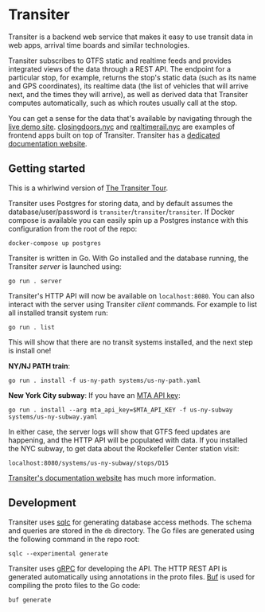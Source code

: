 # Transiter

Transiter is a backend web service that makes it easy to use transit data in web apps, 
    arrival time boards and similar technologies.

Transiter subscribes to GTFS static and realtime feeds
    and provides integrated views of the data through a REST API.
The endpoint for a particular stop, for example, returns the stop's static data 
    (such as its name and GPS coordinates), 
    its realtime data 
    (the list of vehicles that will arrive next, and the times they will arrive), 
    as well as derived data that Transiter computes automatically,
    such as which routes usually call at the stop.

You can get a sense for the data that's available by navigating
    through the [live demo site](https://demo.transiter.dev).
[closingdoors.nyc](https://closingdoors.nyc) and [realtimerail.nyc](https://realtime.nyc)
    are examples of frontend apps built on top of Transiter.
Transiter has a [dedicated documentation website](https://docs.transiter.dev).

## Getting started

This is a whirlwind version of [The Transiter Tour](https://docs.transiter.dev/tour).

Transiter uses Postgres for storing data,
    and by default assumes the database/user/password is `transiter`/`transiter`/`transiter`.
If Docker compose is available you can easily spin up a Postgres instance with this configuration from the root of the repo:

```
docker-compose up postgres
```

Transiter is written in Go.
With Go installed and the database running, the Transiter _server_ is launched using:

```
go run . server
```

Transiter's HTTP API will now be available on `localhost:8080`.
You can also interact with the server using Transiter _client_ commands.
For example to list all installed transit system run:

```
go run . list
```

This will show that there are no transit systems installed, 
    and the next step is install one!

**NY/NJ PATH train**:

```
go run . install -f us-ny-path systems/us-ny-path.yaml
```

**New York City subway**: If you have an [MTA API key](https://api.mta.info/#/landing):

```
go run . install --arg mta_api_key=$MTA_API_KEY -f us-ny-subway systems/us-ny-subway.yaml
```

In either case, the server logs will show that GTFS feed updates are happening,
    and the HTTP API will be populated with data.
If you installed the NYC subway, to get data about the Rockefeller Center station visit:

```
localhost:8080/systems/us-ny-subway/stops/D15
```

[Transiter's documentation website](https://docs.transiter.dev) has much more information.

## Development

Transiter uses [sqlc](https://github.com/kyleconroy/sqlc)
    for generating database access methods.
The schema and queries are stored in the `db` directory.
The Go files are generated using the following command in the repo root:

```
sqlc --experimental generate
```

Transiter uses [gRPC](https://grpc.io/) for developing the API.
The HTTP REST API is generated automatically using annotations in the proto files.
[Buf](https://github.com/bufbuild/buf) is used for compiling the proto files to the Go code:
```
buf generate
```
